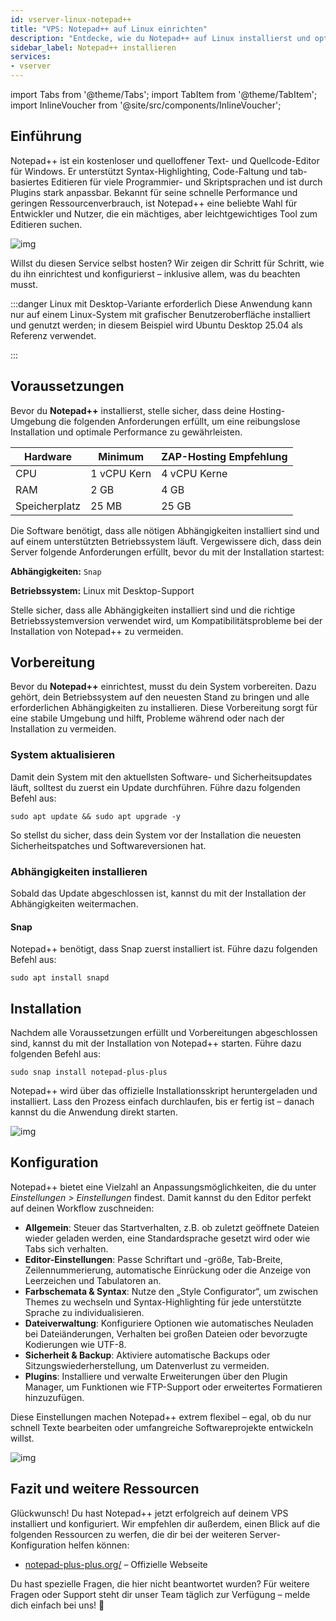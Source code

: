 ```yaml
---
id: vserver-linux-notepad++
title: "VPS: Notepad++ auf Linux einrichten"
description: "Entdecke, wie du Notepad++ auf Linux installierst und optimierst für effizientes, leichtgewichtiges Coden und Entwickeln → Jetzt mehr erfahren"
sidebar_label: Notepad++ installieren
services:
- vserver
---
```


import Tabs from '@theme/Tabs';
import TabItem from '@theme/TabItem';
import InlineVoucher from '@site/src/components/InlineVoucher';

## Einführung

Notepad++ ist ein kostenloser und quelloffener Text- und Quellcode-Editor für Windows. Er unterstützt Syntax-Highlighting, Code-Faltung und tab-basiertes Editieren für viele Programmier- und Skriptsprachen und ist durch Plugins stark anpassbar. Bekannt für seine schnelle Performance und geringen Ressourcenverbrauch, ist Notepad++ eine beliebte Wahl für Entwickler und Nutzer, die ein mächtiges, aber leichtgewichtiges Tool zum Editieren suchen.

![img](https://screensaver01.zap-hosting.com/index.php/s/jMMDejqDfWDCfrr/preview)

Willst du diesen Service selbst hosten? Wir zeigen dir Schritt für Schritt, wie du ihn einrichtest und konfigurierst – inklusive allem, was du beachten musst.

:::danger Linux mit Desktop-Variante erforderlich
Diese Anwendung kann nur auf einem Linux-System mit grafischer Benutzeroberfläche installiert und genutzt werden; in diesem Beispiel wird Ubuntu Desktop 25.04 als Referenz verwendet.

:::

<InlineVoucher />



## Voraussetzungen

Bevor du **Notepad++** installierst, stelle sicher, dass deine Hosting-Umgebung die folgenden Anforderungen erfüllt, um eine reibungslose Installation und optimale Performance zu gewährleisten.

| Hardware | Minimum | ZAP-Hosting Empfehlung |
| ---------- | ------------ | -------------------------- |
| CPU | 1 vCPU Kern | 4 vCPU Kerne |
| RAM | 2 GB | 4 GB |
| Speicherplatz | 25 MB | 25 GB |

Die Software benötigt, dass alle nötigen Abhängigkeiten installiert sind und auf einem unterstützten Betriebssystem läuft. Vergewissere dich, dass dein Server folgende Anforderungen erfüllt, bevor du mit der Installation startest:

**Abhängigkeiten:** `Snap`

**Betriebssystem:** Linux mit Desktop-Support

Stelle sicher, dass alle Abhängigkeiten installiert sind und die richtige Betriebssystemversion verwendet wird, um Kompatibilitätsprobleme bei der Installation von Notepad++ zu vermeiden.



## Vorbereitung

Bevor du **Notepad++** einrichtest, musst du dein System vorbereiten. Dazu gehört, dein Betriebssystem auf den neuesten Stand zu bringen und alle erforderlichen Abhängigkeiten zu installieren. Diese Vorbereitung sorgt für eine stabile Umgebung und hilft, Probleme während oder nach der Installation zu vermeiden.


### System aktualisieren
Damit dein System mit den aktuellsten Software- und Sicherheitsupdates läuft, solltest du zuerst ein Update durchführen. Führe dazu folgenden Befehl aus:

```
sudo apt update && sudo apt upgrade -y
```
So stellst du sicher, dass dein System vor der Installation die neuesten Sicherheitspatches und Softwareversionen hat.

### Abhängigkeiten installieren
Sobald das Update abgeschlossen ist, kannst du mit der Installation der Abhängigkeiten weitermachen.

#### Snap
Notepad++ benötigt, dass Snap zuerst installiert ist. Führe dazu folgenden Befehl aus: 
```
sudo apt install snapd
```




## Installation
Nachdem alle Voraussetzungen erfüllt und Vorbereitungen abgeschlossen sind, kannst du mit der Installation von Notepad++ starten. Führe dazu folgenden Befehl aus:

```
sudo snap install notepad-plus-plus
```

Notepad++ wird über das offizielle Installationsskript heruntergeladen und installiert. Lass den Prozess einfach durchlaufen, bis er fertig ist – danach kannst du die Anwendung direkt starten.

![img](https://screensaver01.zap-hosting.com/index.php/s/ca9Z8D37wCSrDbf/preview)



## Konfiguration

Notepad++ bietet eine Vielzahl an Anpassungsmöglichkeiten, die du unter *Einstellungen > Einstellungen* findest. Damit kannst du den Editor perfekt auf deinen Workflow zuschneiden:

- **Allgemein**: Steuer das Startverhalten, z.B. ob zuletzt geöffnete Dateien wieder geladen werden, eine Standardsprache gesetzt wird oder wie Tabs sich verhalten.  
- **Editor-Einstellungen**: Passe Schriftart und -größe, Tab-Breite, Zeilennummerierung, automatische Einrückung oder die Anzeige von Leerzeichen und Tabulatoren an.  
- **Farbschemata & Syntax**: Nutze den „Style Configurator“, um zwischen Themes zu wechseln und Syntax-Highlighting für jede unterstützte Sprache zu individualisieren.  
- **Dateiverwaltung**: Konfiguriere Optionen wie automatisches Neuladen bei Dateiänderungen, Verhalten bei großen Dateien oder bevorzugte Kodierungen wie UTF-8.  
- **Sicherheit & Backup**: Aktiviere automatische Backups oder Sitzungswiederherstellung, um Datenverlust zu vermeiden.  
- **Plugins**: Installiere und verwalte Erweiterungen über den Plugin Manager, um Funktionen wie FTP-Support oder erweitertes Formatieren hinzuzufügen.  

Diese Einstellungen machen Notepad++ extrem flexibel – egal, ob du nur schnell Texte bearbeiten oder umfangreiche Softwareprojekte entwickeln willst.

![img](https://screensaver01.zap-hosting.com/index.php/s/X8og5qnFkBTRcmA/preview)




## Fazit und weitere Ressourcen

Glückwunsch! Du hast Notepad++ jetzt erfolgreich auf deinem VPS installiert und konfiguriert. Wir empfehlen dir außerdem, einen Blick auf die folgenden Ressourcen zu werfen, die dir bei der weiteren Server-Konfiguration helfen können:

- [notepad-plus-plus.org/](https://notepad-plus-plus.org/) – Offizielle Webseite

Du hast spezielle Fragen, die hier nicht beantwortet wurden? Für weitere Fragen oder Support steht dir unser Team täglich zur Verfügung – melde dich einfach bei uns! 🙂



<InlineVoucher />